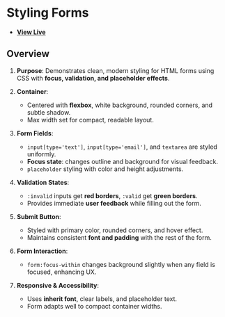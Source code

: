# Styling Forms

- [**View Live**](https://tahmid-sarker.github.io/Modern-HTML-CSS-Notes/10-Advanced-Selectors/09-Styling-Forms/)

## Overview

1. **Purpose**: Demonstrates clean, modern styling for HTML forms using CSS with **focus, validation, and placeholder effects**.

2. **Container**:

   * Centered with **flexbox**, white background, rounded corners, and subtle shadow.
   * Max width set for compact, readable layout.

3. **Form Fields**:

   * `input[type='text']`, `input[type='email']`, and `textarea` are styled uniformly.
   * **Focus state**: changes outline and background for visual feedback.
   * `placeholder` styling with color and height adjustments.

4. **Validation States**:

   * `:invalid` inputs get **red borders**, `:valid` get **green borders**.
   * Provides immediate **user feedback** while filling out the form.

5. **Submit Button**:

   * Styled with primary color, rounded corners, and hover effect.
   * Maintains consistent **font and padding** with the rest of the form.

6. **Form Interaction**:

   * `form:focus-within` changes background slightly when any field is focused, enhancing UX.

7. **Responsive & Accessibility**:

   * Uses **inherit font**, clear labels, and placeholder text.
   * Form adapts well to compact container widths.